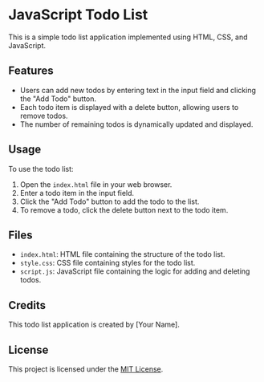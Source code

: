 # JavaScript Todo List

This is a simple todo list application implemented using HTML, CSS, and JavaScript.

## Features

- Users can add new todos by entering text in the input field and clicking the "Add Todo" button.
- Each todo item is displayed with a delete button, allowing users to remove todos.
- The number of remaining todos is dynamically updated and displayed.

## Usage

To use the todo list:

1. Open the `index.html` file in your web browser.
2. Enter a todo item in the input field.
3. Click the "Add Todo" button to add the todo to the list.
4. To remove a todo, click the delete button next to the todo item.

## Files

- `index.html`: HTML file containing the structure of the todo list.
- `style.css`: CSS file containing styles for the todo list.
- `script.js`: JavaScript file containing the logic for adding and deleting todos.

## Credits

This todo list application is created by [Your Name].

## License

This project is licensed under the [MIT License](LICENSE).
